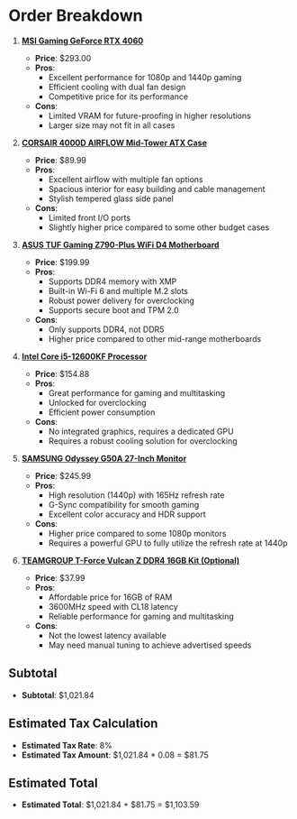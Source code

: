 # Order Breakdown

1. **[MSI Gaming GeForce RTX 4060](https://www.amazon.com/gp/product/B0C8BPW1SP/ref=ox_sc_act_title_1?smid=ATVPDKIKX0DER&psc=1)**
   - **Price**: $293.00
   - **Pros**:
     - Excellent performance for 1080p and 1440p gaming
     - Efficient cooling with dual fan design
     - Competitive price for its performance
   - **Cons**:
     - Limited VRAM for future-proofing in higher resolutions
     - Larger size may not fit in all cases

2. **[CORSAIR 4000D AIRFLOW Mid-Tower ATX Case](https://www.amazon.com/gp/product/B08C7BGV3D/ref=ox_sc_act_title_2?smid=ATVPDKIKX0DER&psc=1)**
   - **Price**: $89.99
   - **Pros**:
     - Excellent airflow with multiple fan options
     - Spacious interior for easy building and cable management
     - Stylish tempered glass side panel
   - **Cons**:
     - Limited front I/O ports
     - Slightly higher price compared to some other budget cases

3. **[ASUS TUF Gaming Z790-Plus WiFi D4 Motherboard](https://www.amazon.com/gp/product/B0BG7DY6MT/ref=ox_sc_act_title_3?smid=ATVPDKIKX0DER&psc=1)**
   - **Price**: $199.99
   - **Pros**:
     - Supports DDR4 memory with XMP
     - Built-in Wi-Fi 6 and multiple M.2 slots
     - Robust power delivery for overclocking
     - Supports secure boot and TPM 2.0
   - **Cons**:
     - Only supports DDR4, not DDR5
     - Higher price compared to other mid-range motherboards

4. **[Intel Core i5-12600KF Processor](https://www.amazon.com/gp/product/B09FXFJW2F/ref=ox_sc_act_title_4?smid=ATVPDKIKX0DER&psc=1)**
   - **Price**: $154.88
   - **Pros**:
     - Great performance for gaming and multitasking
     - Unlocked for overclocking
     - Efficient power consumption
   - **Cons**:
     - No integrated graphics, requires a dedicated GPU
     - Requires a robust cooling solution for overclocking

5. **[SAMSUNG Odyssey G50A 27-Inch Monitor](https://www.amazon.com/gp/product/B096YMQ3C8/ref=ox_sc_act_title_5?smid=A1KPWUFM4I9NL0&psc=1)**
   - **Price**: $245.99
   - **Pros**:
     - High resolution (1440p) with 165Hz refresh rate
     - G-Sync compatibility for smooth gaming
     - Excellent color accuracy and HDR support
   - **Cons**:
     - Higher price compared to some 1080p monitors
     - Requires a powerful GPU to fully utilize the refresh rate at 1440p

6. **[TEAMGROUP T-Force Vulcan Z DDR4 16GB Kit (Optional)](https://www.amazon.com/gp/product/B08MF31FSZ/ref=ox_sc_act_title_6?smid=AWD7GDDT7Q2ZT&psc=1)**
   - **Price**: $37.99
   - **Pros**:
     - Affordable price for 16GB of RAM
     - 3600MHz speed with CL18 latency
     - Reliable performance for gaming and multitasking
   - **Cons**:
     - Not the lowest latency available
     - May need manual tuning to achieve advertised speeds

## Subtotal
- **Subtotal**: $1,021.84

## Estimated Tax Calculation
- **Estimated Tax Rate**: 8%
- **Estimated Tax Amount**: $1,021.84 * 0.08 = $81.75

## Estimated Total
- **Estimated Total**: $1,021.84 + $81.75 = $1,103.59
